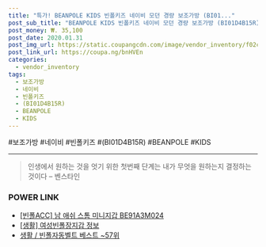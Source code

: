 ```yaml
--- 
title: "특가! BEANPOLE KIDS 빈폴키즈 네이비 모던 경량 보조가방 (BI01..." 
post_sub_title: "BEANPOLE KIDS 빈폴키즈 네이비 모던 경량 보조가방 (BI01D4B15R)" 
post_money: ₩. 35,100 
post_date: 2020.01.31 
post_img_url: https://static.coupangcdn.com/image/vendor_inventory/f02c/2af5b63816a8014dacc1bc4afd7fde4e34cef71b241dddf4a3e6961d6ce5.jpg 
post_link_url: https://coupa.ng/bnHVEn 
categories: 
  - vendor_inventory 
tags: 
  - 보조가방 
  - 네이비 
  - 빈폴키즈 
  - (BI01D4B15R) 
  - BEANPOLE 
  - KIDS 
--- 
```

  #보조가방 #네이비 #빈폴키즈 #(BI01D4B15R) #BEANPOLE #KIDS 
<hr> 

> 인생에서 원하는 것을 엇기 위한 첫번째 단계는 내가 무엇을 원하는지 결정하는 것이다 – 벤스타인 


### POWER LINK

* <a href="https://blog.naver.com/sakai111/221781113285" target="_blank">[빈폴ACC] 남 애쉬 스톰 미니지갑 BE91A3M024</a>
* <a href="https://blog.naver.com/santokki14/221775239971" target="_blank"> [생활] 여성빈폴장지갑 정보 </a>
* <a href="https://blog.naver.com/santokki14/221786122971" target="_blank">생활 / 빈폴자동벨트 베스트 ~57위</a>
